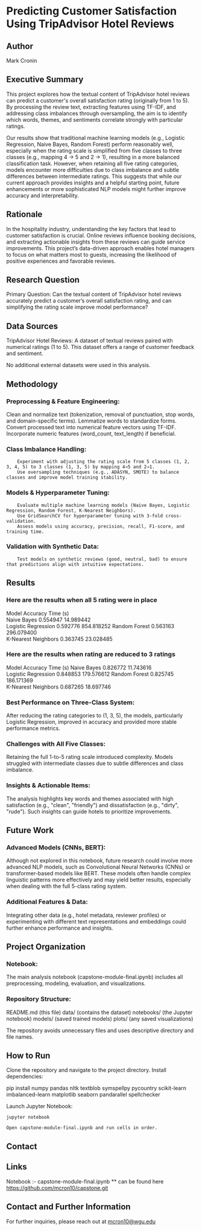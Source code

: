 
# Predicting Customer Satisfaction Using TripAdvisor Hotel Reviews

## Author
Mark Cronin

## Executive Summary

This project explores how the textual content of TripAdvisor hotel reviews can predict a customer's overall satisfaction rating (originally from 1 to 5). By processing the review text, extracting features using TF-IDF, and addressing class imbalances through oversampling, the aim is to identify which words, themes, and sentiments correlate strongly with particular ratings.

Our results show that traditional machine learning models (e.g., Logistic Regression, Naive Bayes, Random Forest) perform reasonably well, especially when the rating scale is simplified from five classes to three classes (e.g., mapping 4 → 5 and 2 → 1), resulting in a more balanced classification task. However, when retaining all five rating categories, models encounter more difficulties due to class imbalance and subtle differences between intermediate ratings. This suggests that while our current approach provides insights and a helpful starting point, future enhancements or more sophisticated NLP models might further improve accuracy and interpretability.

## Rationale

In the hospitality industry, understanding the key factors that lead to customer satisfaction is crucial. Online reviews influence booking decisions, and extracting actionable insights from these reviews can guide service improvements. This project’s data-driven approach enables hotel managers to focus on what matters most to guests, increasing the likelihood of positive experiences and favorable reviews.

## Research Question

Primary Question: Can the textual content of TripAdvisor hotel reviews accurately predict a customer’s overall satisfaction rating, and can simplifying the rating scale improve model performance?

## Data Sources

TripAdvisor Hotel Reviews: A dataset of textual reviews paired with numerical ratings (1 to 5). This dataset offers a range of customer feedback and sentiment.

No additional external datasets were used in this analysis.

## Methodology

### Preprocessing & Feature Engineering:
Clean and normalize text (tokenization, removal of punctuation, stop words, and domain-specific terms).
Lemmatize words to standardize forms.
Convert processed text into numerical feature vectors using TF-IDF.
Incorporate numeric features (word_count, text_length) if beneficial.

### Class Imbalance Handling:
        Experiment with adjusting the rating scale from 5 classes (1, 2, 3, 4, 5) to 3 classes (1, 3, 5) by mapping 4→5 and 2→1.
        Use oversampling techniques (e.g., ADASYN, SMOTE) to balance classes and improve model training stability.

### Models & Hyperparameter Tuning:
        Evaluate multiple machine learning models (Naive Bayes, Logistic Regression, Random Forest, K-Nearest Neighbors).
        Use GridSearchCV for hyperparameter tuning with 3-fold cross-validation.
        Assess models using accuracy, precision, recall, F1-score, and training time.

### Validation with Synthetic Data:
        Test models on synthetic reviews (good, neutral, bad) to ensure that predictions align with intuitive expectations.

## Results

### Here are the results when all 5 rating were in place

Model                        Accuracy    Time (s)                                            
Naive Bayes                  0.554947    14.989442   
Logistic Regression          0.592776    854.818252 
Random Forest                0.563163    296.079400   
K-Nearest Neighbors          0.363745    23.028485   

### Here are the results when rating are reduced to 3 ratings
                                                                         
Model                        Accuracy     Time (s) 
Naive Bayes                  0.826772     11.743616   
Logistic Regression          0.848853     179.576612 
Random Forest                0.825745     186.171369   
K-Nearest Neighbors          0.687265     18.697746   

### Best Performance on Three-Class System:
After reducing the rating categories to (1, 3, 5), the models, particularly Logistic Regression, improved in accuracy and provided more stable performance metrics.

### Challenges with All Five Classes:
Retaining the full 1-to-5 rating scale introduced complexity. Models struggled with intermediate classes due to subtle differences and class imbalance.

### Insights & Actionable Items:
The analysis highlights key words and themes associated with high satisfaction (e.g., "clean", "friendly") and dissatisfaction (e.g., "dirty", "rude"). Such insights can guide hotels to prioritize improvements.

## Future Work

### Advanced Models (CNNs, BERT):
Although not explored in this notebook, future research could involve more advanced NLP models, such as Convolutional Neural Networks (CNNs) or transformer-based models like BERT. These models often handle complex linguistic patterns more effectively and may yield better results, especially when dealing with the full 5-class rating system.

### Additional Features & Data:
Integrating other data (e.g., hotel metadata, reviewer profiles) or experimenting with different text representations and embeddings could further enhance performance and insights.

## Project Organization

### Notebook:
The main analysis notebook (capstone-module-final.ipynb) includes all preprocessing, modeling, evaluation, and visualizations.

### Repository Structure:
README.md (this file)
data/ (contains the dataset)
notebooks/ (the Jupyter notebook)
models/ (saved trained models)
plots/ (any saved visualizations)

The repository avoids unnecessary files and uses descriptive directory and file names.

## How to Run

Clone the repository and navigate to the project directory.
Install dependencies:

pip install numpy pandas nltk textblob symspellpy pycountry scikit-learn imbalanced-learn matplotlib seaborn pandarallel spellchecker

Launch Jupyter Notebook:

    jupyter notebook

    Open capstone-module-final.ipynb and run cells in order.

## Contact

## Links
Notebook :- capstone-module-final.ipynb **
can be found here
https://github.com/mcron10/capstone.git

## Contact and Further Information
For further inquiries, please reach out at mcron10@wgu.edu





